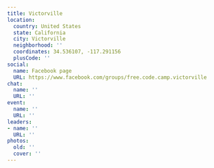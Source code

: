 ```yaml
---
title: Victorville
location:
  country: United States
  state: California
  city: Victorville
  neighborhood: ''
  coordinates: 34.536107, -117.291156
  plusCode: ''
social:
  name: Facebook page
  URL: https://www.facebook.com/groups/free.code.camp.victorville
chat:
  name: ''
  URL: ''
event:
  name: ''
  URL: ''
leaders:
- name: ''
  URL: ''
photos:
  old: ''
  cover: ''
---
```

